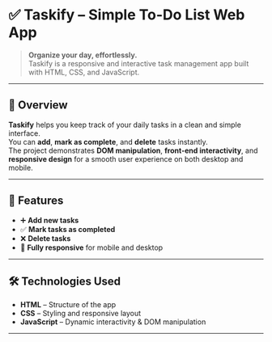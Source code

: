 # ✅ Taskify – Simple To-Do List Web App

> **Organize your day, effortlessly.**  
> Taskify is a responsive and interactive task management app built with HTML, CSS, and JavaScript.

---

## 📌 Overview
**Taskify** helps you keep track of your daily tasks in a clean and simple interface.  
You can **add**, **mark as complete**, and **delete** tasks instantly.  
The project demonstrates **DOM manipulation**, **front-end interactivity**, and **responsive design** for a smooth user experience on both desktop and mobile.

---

## 🚀 Features
- ➕ **Add new tasks**
- ✅ **Mark tasks as completed**
- ❌ **Delete tasks**
- 📱 **Fully responsive** for mobile and desktop

---

## 🛠️ Technologies Used
- **HTML** – Structure of the app  
- **CSS** – Styling and responsive layout  
- **JavaScript** – Dynamic interactivity & DOM manipulation

---
